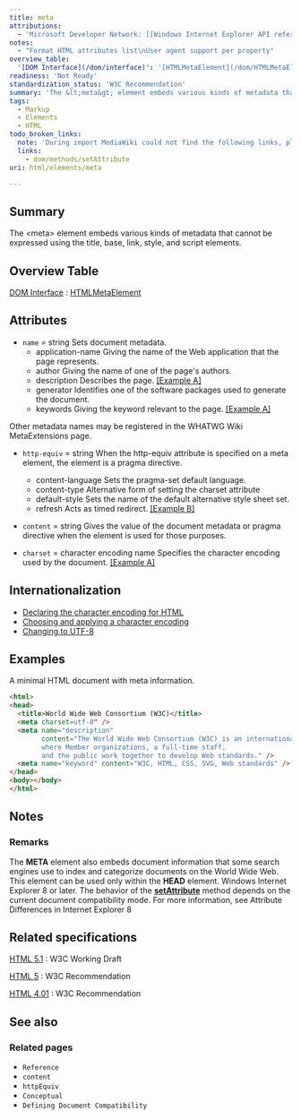 ```yaml
---
title: meta
attributions:
  - 'Microsoft Developer Network: [[Windows Internet Explorer API reference](http://msdn.microsoft.com/en-us/library/ie/hh828809%28v=vs.85%29.aspx) Article]'
notes:
  - "Format HTML attributes list\nUser agent support per property"
overview_table:
  '[DOM Interface](/dom/interface)': '[HTMLMetaElement](/dom/HTMLMetaElement)'
readiness: 'Not Ready'
standardization_status: 'W3C Recommendation'
summary: 'The &lt;meta&gt; element embeds various kinds of metadata that cannot be expressed using the title, base, link, style, and script elements.'
tags:
  - Markup
  - Elements
  - HTML
todo_broken_links:
  note: 'During import MediaWiki could not find the following links, please fix and adjust this list.'
  links:
    - dom/methods/setAttribute
uri: html/elements/meta

---
```

## Summary

The &lt;meta&gt; element embeds various kinds of metadata that cannot be expressed using the title, base, link, style, and script elements.

## Overview Table

[DOM Interface](/dom/interface)
:   [HTMLMetaElement](/dom/HTMLMetaElement)

## Attributes

-   `name` = string
    Sets document metadata.
    -   application-name
        Giving the name of the Web application that the page represents.
    -   author
        Giving the name of one of the page's authors.
    -   description
        Describes the page. [[Example A]](#Example_A)
    -   generator
        Identifies one of the software packages used to generate the document.
    -   keywords
        Giving the keyword relevant to the page. [[Example A]](#Example_A)

Other metadata names may be registered in the WHATWG Wiki MetaExtensions page.

-   `http-equiv` = string
    When the http-equiv attribute is specified on a meta element, the element is a pragma directive.
    -   content-language
        Sets the pragma-set default language.
    -   content-type
        Alternative form of setting the charset attribute
    -   default-style
        Sets the name of the default alternative style sheet set.
    -   refresh
        Acts as timed redirect. [[Example B]](#Example_B)

-   `content` = string
    Gives the value of the document metadata or pragma directive when the element is used for those purposes.

-   `charset` = character encoding name
    Specifies the character encoding used by the document. [[Example A]](#Example_A)

## Internationalization

-   [Declaring the character encoding for HTML](http://www.w3.org/International/techniques/authoring-html#indoc)
-   [Choosing and applying a character encoding](http://www.w3.org/International/techniques/authoring-html#choosing)
-   [Changing to UTF-8](http://www.w3.org/International/techniques/authoring-html#changing)

## Examples

A minimal HTML document with meta information.

``` html
<html>
<head>
  <title>World Wide Web Consortium (W3C)</title>
  <meta charset=utf-8" />
  <meta name="description"
        content="The World Wide Web Consortium (W3C) is an international community
        where Member organizations, a full-time staff,
        and the public work together to develop Web standards." />
  <meta name="keyword" content="W3C, HTML, CSS, SVG, Web standards" />
</head>
<body></body>
</html>
```

## Notes

### Remarks

The **META** element also embeds document information that some search engines use to index and categorize documents on the World Wide Web. This element can be used only within the **HEAD** element. Windows Internet Explorer 8 or later. The behavior of the [**setAttribute**](/w/index.php?title=dom/methods/setAttribute&action=edit&redlink=1) method depends on the current document compatibility mode. For more information, see Attribute Differences in Internet Explorer 8

## Related specifications

[HTML 5.1](http://www.w3.org/TR/html51/document-metadata.html#the-meta-element)
:   W3C Working Draft

[HTML 5](http://www.w3.org/TR/html5/document-metadata.html#the-meta-element)
:   W3C Recommendation

[HTML 4.01](http://www.w3.org/TR/html401/struct/global.html#edef-META)
:   W3C Recommendation

## See also

### Related pages

-   `Reference`
-   `content`
-   `httpEquiv`
-   `Conceptual`
-   `Defining Document Compatibility`
